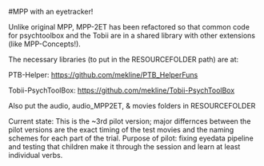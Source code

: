 #MPP with an eyetracker!

Unlike original MPP, MPP-2ET has been refactored so that common code for psychtoolbox and the Tobii are in a shared library with other extensions (like MPP-Concepts!). 

The necessary libraries (to put in the RESOURCEFOLDER path) are at:

PTB-Helper: https://github.com/mekline/PTB_HelperFuns

Tobii-PsychToolBox: https://github.com/mekline/Tobii-PsychToolBox

Also put the audio, audio_MPP2ET, & movies folders in RESOURCEFOLDER

Current state: This is the ~3rd pilot version; major differnces between the pilot versions are the exact timing of the test movies and the naming schemes for each part of the trial. Purpose of pilot: fixing eyedata pipeline and testing that children make it through the session and learn at least individual verbs.





